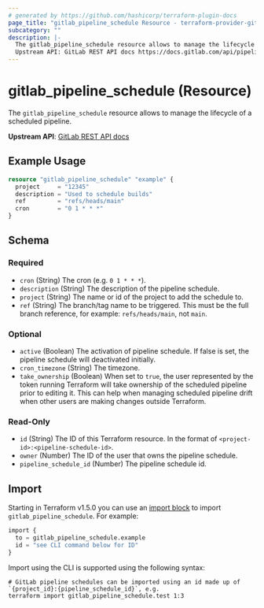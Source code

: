 ```yaml
---
# generated by https://github.com/hashicorp/terraform-plugin-docs
page_title: "gitlab_pipeline_schedule Resource - terraform-provider-gitlab"
subcategory: ""
description: |-
  The gitlab_pipeline_schedule resource allows to manage the lifecycle of a scheduled pipeline.
  Upstream API: GitLab REST API docs https://docs.gitlab.com/api/pipeline_schedules/
---
```


# gitlab_pipeline_schedule (Resource)

The `gitlab_pipeline_schedule` resource allows to manage the lifecycle of a scheduled pipeline.

**Upstream API**: [GitLab REST API docs](https://docs.gitlab.com/api/pipeline_schedules/)

## Example Usage

```terraform
resource "gitlab_pipeline_schedule" "example" {
  project     = "12345"
  description = "Used to schedule builds"
  ref         = "refs/heads/main"
  cron        = "0 1 * * *"
}
```

<!-- schema generated by tfplugindocs -->
## Schema

### Required

- `cron` (String) The cron (e.g. `0 1 * * *`).
- `description` (String) The description of the pipeline schedule.
- `project` (String) The name or id of the project to add the schedule to.
- `ref` (String) The branch/tag name to be triggered. This must be the full branch reference, for example: `refs/heads/main`, not `main`.

### Optional

- `active` (Boolean) The activation of pipeline schedule. If false is set, the pipeline schedule will deactivated initially.
- `cron_timezone` (String) The timezone.
- `take_ownership` (Boolean) When set to `true`, the user represented by the token running Terraform will take ownership of the scheduled pipeline prior to editing it. This can help when managing scheduled pipeline drift when other users are making changes outside Terraform.

### Read-Only

- `id` (String) The ID of this Terraform resource. In the format of `<project-id>:<pipeline-schedule-id>`.
- `owner` (Number) The ID of the user that owns the pipeline schedule.
- `pipeline_schedule_id` (Number) The pipeline schedule id.

## Import

Starting in Terraform v1.5.0 you can use an [import block](https://developer.hashicorp.com/terraform/language/import) to import `gitlab_pipeline_schedule`. For example:
```terraform
import {
  to = gitlab_pipeline_schedule.example
  id = "see CLI command below for ID"
}
```

Import using the CLI is supported using the following syntax:

```shell
# GitLab pipeline schedules can be imported using an id made up of `{project_id}:{pipeline_schedule_id}`, e.g.
terraform import gitlab_pipeline_schedule.test 1:3
```
